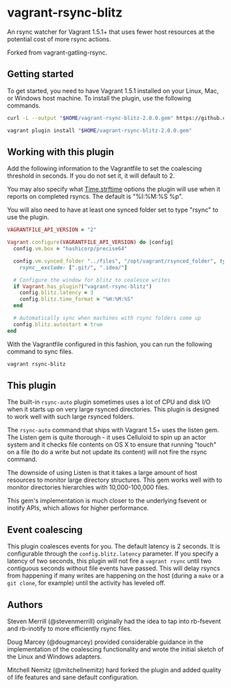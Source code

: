# vagrant-rsync-blitz

An rsync watcher for Vagrant 1.5.1+ that uses fewer host resources at the
potential cost of more rsync actions.

Forked from vagrant-gatling-rsync.

## Getting started

To get started, you need to have Vagrant 1.5.1 installed on your Linux, Mac, or
Windows host machine. To install the plugin, use the following commands.

```bash
curl -L --output "$HOME/vagrant-rsync-blitz-2.0.0.gem" https://github.com/mitchellnemitz/vagrant-rsync-blitz/releases/download/2.0.0/vagrant-rsync-blitz-2.0.0.gem

vagrant plugin install "$HOME/vagrant-rsync-blitz-2.0.0.gem"
```

## Working with this plugin

Add the following information to the Vagrantfile to set the coalescing
threshold in seconds. If you do not set it, it will default to 2.

You may also specify what
[Time.strftime](http://www.ruby-doc.org/core-2.0.0/Time.html#method-i-strftime)
options the plugin will use when it reports on completed rsyncs. The default is
"%I:%M:%S %p".

You will also need to have at least one synced folder set to type "rsync"
to use the plugin.

```ruby
VAGRANTFILE_API_VERSION = "2"

Vagrant.configure(VAGRANTFILE_API_VERSION) do |config|
  config.vm.box = "hashicorp/precise64"

  config.vm.synced_folder "../files", "/opt/vagrant/rsynced_folder", type: "rsync",
    rsync__exclude: [".git/", ".idea/"]

  # Configure the window for blitz to coalesce writes
  if Vagrant.has_plugin?("vagrant-rsync-blitz")
    config.blitz.latency = 3
    config.blitz.time_format = "%H:%M:%S"
  end

  # Automatically sync when machines with rsync folders come up
  config.blitz.autostart = true
end
```

With the Vagrantfile configured in this fashion, you can run the following
command to sync files.

```bash
vagrant rsync-blitz
```

## This plugin

The built-in `rsync-auto` plugin sometimes uses a lot of CPU and disk I/O when
it starts up on very large rsynced directories. This plugin is designed to
work well with such large rsynced folders.

The `rsync-auto` command that ships with Vagrant 1.5+ uses the listen gem. The
Listen gem is quite thorough - it uses Celluloid to spin up an actor system
and it checks file contents on OS X to ensure that running "touch" on a file
(to do a write but not update its content) will not fire the rsync command.

The downside of using Listen is that it takes a large amount of host resources
to monitor large directory structures. This gem works well with to monitor
directories hierarchies with 10,000-100,000 files.

This gem's implementation is much closer to the underlying fsevent or inotify
APIs, which allows for higher performance.

## Event coalescing

This plugin coalesces events for you. The default latency is 2 seconds.
It is configurable through the `config.blitz.latency` parameter.
If you specify a latency of two seconds, this plugin will not fire a
`vagrant rsync` until two contiguous seconds without file events have passed.
This will delay rsyncs from happening if many writes are happening on the host
(during a `make` or a `git clone`, for example) until the activity has leveled off.

## Authors

Steven Merrill (@stevenmerrill) originally had the idea to tap into rb-fsevent
and rb-inotify to more efficiently rsync files.

Doug Marcey (@dougmarcey) provided considerable guidance in the implementation
of the coalescing functionality and wrote the initial sketch of the Linux and
Windows adapters.

Mitchell Nemitz (@mitchellnemitz) hard forked the plugin and added quality of
life features and sane default configuration.
